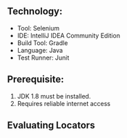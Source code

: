 ## Technology:
- Tool: Selenium
- IDE: IntelliJ IDEA Community Edition
- Build Tool: Gradle
- Language: Java
- Test Runner: Junit

## Prerequisite:
1. JDK 1.8 must be installed.
2. Requires reliable internet access

## Evaluating Locators

